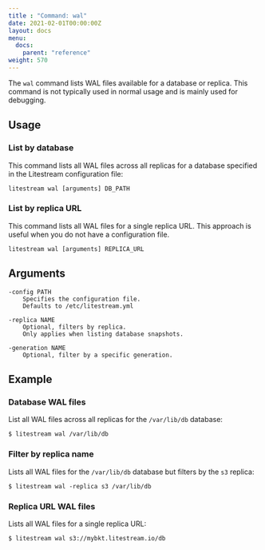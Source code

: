 ```yaml
---
title : "Command: wal"
date: 2021-02-01T00:00:00Z
layout: docs
menu:
  docs:
    parent: "reference"
weight: 570
---
```


The `wal` command lists WAL files available for a database or replica. This
command is not typically used in normal usage and is mainly used for debugging.


## Usage

### List by database

This command lists all WAL files across all replicas for a database specified
in the Litestream configuration file:

```
litestream wal [arguments] DB_PATH
```


### List by replica URL

This command lists all WAL files for a single replica URL. This approach is
useful when you do not have a configuration file.

```
litestream wal [arguments] REPLICA_URL
```


## Arguments

```
-config PATH
    Specifies the configuration file.
    Defaults to /etc/litestream.yml

-replica NAME
    Optional, filters by replica.
    Only applies when listing database snapshots.

-generation NAME
    Optional, filter by a specific generation.
```


## Example

### Database WAL files

List all WAL files across all replicas for the `/var/lib/db` database:

```
$ litestream wal /var/lib/db
```

### Filter by replica name

Lists all WAL files for the `/var/lib/db` database but filters by the `s3` replica:

```
$ litestream wal -replica s3 /var/lib/db
```

### Replica URL WAL files

Lists all WAL files for a single replica URL:

```
$ litestream wal s3://mybkt.litestream.io/db
```


